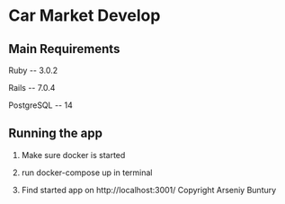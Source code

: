 # Car Market Develop

## Main Requirements

Ruby -- 3.0.2

Rails -- 7.0.4

PostgreSQL -- 14

## Running the app

1. Make sure docker is started

2. run docker-compose up in terminal

3. Find started app on http://localhost:3001/
Copyright Arseniy Buntury
